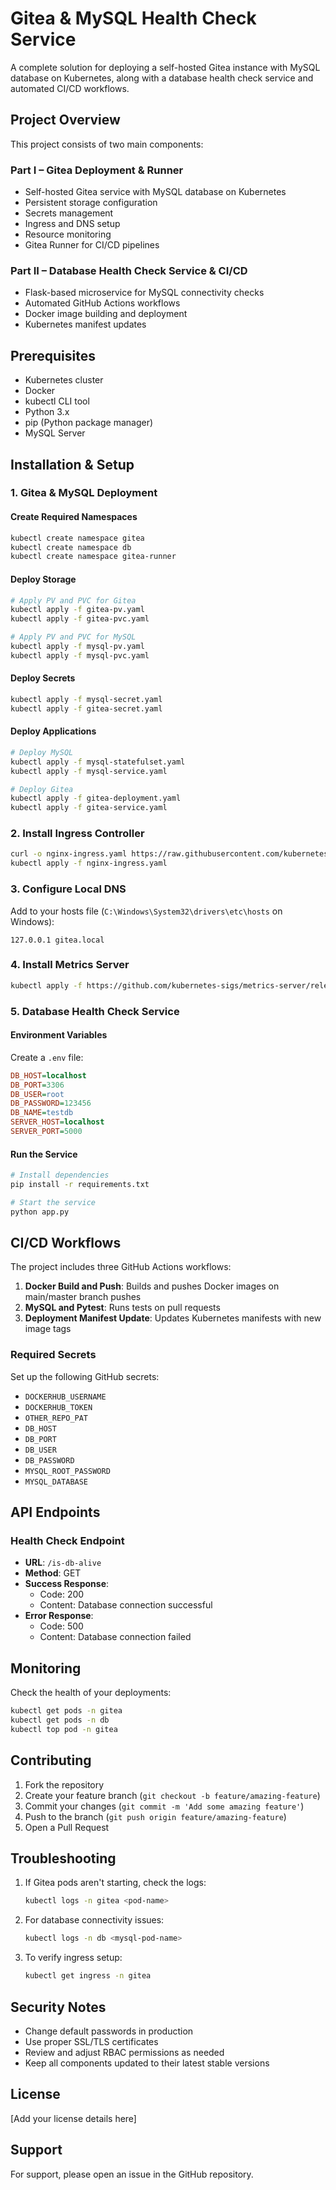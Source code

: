 # Gitea & MySQL Health Check Service

A complete solution for deploying a self-hosted Gitea instance with MySQL database on Kubernetes, along with a database health check service and automated CI/CD workflows.

## Project Overview

This project consists of two main components:

### Part I – Gitea Deployment & Runner
- Self-hosted Gitea service with MySQL database on Kubernetes
- Persistent storage configuration
- Secrets management
- Ingress and DNS setup
- Resource monitoring
- Gitea Runner for CI/CD pipelines

### Part II – Database Health Check Service & CI/CD
- Flask-based microservice for MySQL connectivity checks
- Automated GitHub Actions workflows
- Docker image building and deployment
- Kubernetes manifest updates

## Prerequisites

- Kubernetes cluster
- Docker
- kubectl CLI tool
- Python 3.x
- pip (Python package manager)
- MySQL Server

## Installation & Setup

### 1. Gitea & MySQL Deployment

#### Create Required Namespaces
```bash
kubectl create namespace gitea
kubectl create namespace db
kubectl create namespace gitea-runner
```

#### Deploy Storage
```bash
# Apply PV and PVC for Gitea
kubectl apply -f gitea-pv.yaml
kubectl apply -f gitea-pvc.yaml

# Apply PV and PVC for MySQL
kubectl apply -f mysql-pv.yaml
kubectl apply -f mysql-pvc.yaml
```

#### Deploy Secrets
```bash
kubectl apply -f mysql-secret.yaml
kubectl apply -f gitea-secret.yaml
```

#### Deploy Applications
```bash
# Deploy MySQL
kubectl apply -f mysql-statefulset.yaml
kubectl apply -f mysql-service.yaml

# Deploy Gitea
kubectl apply -f gitea-deployment.yaml
kubectl apply -f gitea-service.yaml
```

### 2. Install Ingress Controller
```bash
curl -o nginx-ingress.yaml https://raw.githubusercontent.com/kubernetes/ingress-nginx/main/deploy/static/provider/cloud/deploy.yaml
kubectl apply -f nginx-ingress.yaml
```

### 3. Configure Local DNS
Add to your hosts file (`C:\Windows\System32\drivers\etc\hosts` on Windows):
```
127.0.0.1 gitea.local
```

### 4. Install Metrics Server
```bash
kubectl apply -f https://github.com/kubernetes-sigs/metrics-server/releases/latest/download/components.yaml
```

### 5. Database Health Check Service

#### Environment Variables
Create a `.env` file:
```ini
DB_HOST=localhost
DB_PORT=3306
DB_USER=root
DB_PASSWORD=123456
DB_NAME=testdb
SERVER_HOST=localhost
SERVER_PORT=5000
```

#### Run the Service
```bash
# Install dependencies
pip install -r requirements.txt

# Start the service
python app.py
```

## CI/CD Workflows

The project includes three GitHub Actions workflows:

1. **Docker Build and Push**: Builds and pushes Docker images on main/master branch pushes
2. **MySQL and Pytest**: Runs tests on pull requests
3. **Deployment Manifest Update**: Updates Kubernetes manifests with new image tags

### Required Secrets

Set up the following GitHub secrets:
- `DOCKERHUB_USERNAME`
- `DOCKERHUB_TOKEN`
- `OTHER_REPO_PAT`
- `DB_HOST`
- `DB_PORT`
- `DB_USER`
- `DB_PASSWORD`
- `MYSQL_ROOT_PASSWORD`
- `MYSQL_DATABASE`

## API Endpoints

### Health Check Endpoint
- **URL**: `/is-db-alive`
- **Method**: GET
- **Success Response**: 
  - Code: 200
  - Content: Database connection successful
- **Error Response**: 
  - Code: 500
  - Content: Database connection failed

## Monitoring

Check the health of your deployments:
```bash
kubectl get pods -n gitea
kubectl get pods -n db
kubectl top pod -n gitea
```

## Contributing

1. Fork the repository
2. Create your feature branch (`git checkout -b feature/amazing-feature`)
3. Commit your changes (`git commit -m 'Add some amazing feature'`)
4. Push to the branch (`git push origin feature/amazing-feature`)
5. Open a Pull Request

## Troubleshooting

1. If Gitea pods aren't starting, check the logs:
   ```bash
   kubectl logs -n gitea <pod-name>
   ```

2. For database connectivity issues:
   ```bash
   kubectl logs -n db <mysql-pod-name>
   ```

3. To verify ingress setup:
   ```bash
   kubectl get ingress -n gitea
   ```

## Security Notes

- Change default passwords in production
- Use proper SSL/TLS certificates
- Review and adjust RBAC permissions as needed
- Keep all components updated to their latest stable versions

## License

[Add your license details here]

## Support

For support, please open an issue in the GitHub repository.
